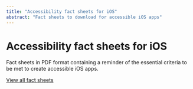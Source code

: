 ```yaml
---
title: "Accessibility fact sheets for iOS"
abstract: "Fact sheets to download for accessible iOS apps"
---
```


# Accessibility fact sheets for iOS

Fact sheets in PDF format containing a reminder of the essential criteria to be met to create accessible iOS apps.

[View all fact sheets](../../../articles/fact-sheet-accessibility/)
